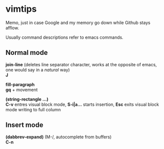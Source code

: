vimtips
=======

Memo, just in case Google and my memory go down while Github stays afflow.

Usually command descriptions refer to emacs commands.

## Normal mode

**join-line** (deletes line separator character, works at the opposite of emacs, one would say in a _natural_ way)
<br>**J**

**fill-paragraph**
<br>**gq** + movement

**(string-rectangle ...)**
<br>**C-v** entres visual block mode, **S-i|a...** starts insertion, **Esc** exits visual block mode writing to full column

## Insert mode

**(dabbrev-expand)** (M-/, autocomplete from buffers)
<br>**C-n**

